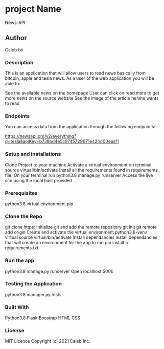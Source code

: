 # project Name
News-API

## Author
Caleb bii
### Description
This is an application that will allow users to read news basically from bitcoin, apple and tesla news. As a user of the web application you will be able to:

See the available news on the homepage
User can click on read more to get more news on the source website
See the image of the article he/she wants to read
### Endpoints
You can access data from the application through the following endpoints:

https://newsapi.org/v2/everything?q=tesla&apiKey=b738bd4e5c9745729671e424d00eaaf1
### Setup and installations
Clone Project to your machine
Activate a virtual environment on terminal: source virtual/bin/activate
Install all the requirements found in requirements file.
On your terminal run python3.8 manage.py runserver
Access the live site using the local host provided
### Prerequisites
python3.8
virtual environment
pip
### Clone the Repo 
git clone https:
Initialize git and add the remote repository
git init
git remote add origin <your-repository-url>
Create and activate the virtual environment
python3.8-venv virtual
source virtual/bin/activate
Install dependancies
Install dependancies that will create an environment for the app to run pip install -r requirements.txt

<!-- ### Make and run migrations
python3.6 manage.py check
python manage.py makemigrations news
python3.6 manage.py sqlmigrate news 0001
python3.6 manage.py migrate -->
### Run the app
python3.8 manage.py runserver
Open localhost:5000

### Testing the Application
python3.8 manager.py tests

### Built With
Python3.8
Flask
Boostrap
HTML
CSS
### License
MIT Licence Copyright (c) 2021 Caleb Inc.